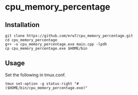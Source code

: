 # cpu_memory_percentage

## Installation

```
git clone https://github.com/erw7/cpu_memory_percentage.git
cd cpu_memory_percentage
g++ -o cpu_memory_percentage.exe main.cpp -lpdh
cp cpu_memory_percentage.exe $HOME/bin
```

## Usage

Set the following in tmux.conf.

```
tmux set-option -g status-right "#($HOME/bin/cpu_memory_percentage.exe)"
```

